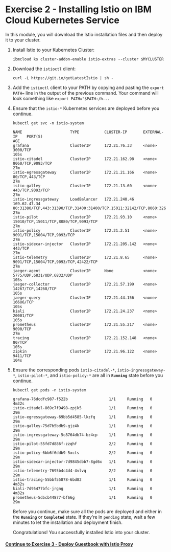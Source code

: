 # Exercise 2 - Installing Istio on IBM Cloud Kubernetes Service
In this module, you will download the Istio installation files and then deploy it to your cluster.

1. Install Istio to your Kubernetes Cluster:

    ```
    ibmcloud ks cluster-addon-enable istio-extras --cluster $MYCLUSTER
    ```
2. Download the `istioctl` client:

    ```shell
    curl -L https://git.io/getLatestIstio | sh -
    ```

2. Add the `istioctl` client to your PATH by copying and pasting the `export PATH=` line in the output of the previous command. Your command will look something like `export PATH="$PATH:/h...`

6. Ensure that the `istio-*` Kubernetes services are deployed before you continue.

    ```shell
    kubectl get svc -n istio-system
    ```

    ```shell
    NAME                     TYPE           CLUSTER-IP       EXTERNAL-IP    PORT(S)                                                                                                                   AGE
    grafana                  ClusterIP      172.21.76.33     <none>         3000/TCP                                                                                                                  105s
    istio-citadel            ClusterIP      172.21.162.98    <none>         8060/TCP,9093/TCP                                                                                                         27m
    istio-egressgateway      ClusterIP      172.21.21.166    <none>         80/TCP,443/TCP                                                                                                            27m
    istio-galley             ClusterIP      172.21.13.60     <none>         443/TCP,9093/TCP                                                                                                          27m
    istio-ingressgateway     LoadBalancer   172.21.240.46    169.62.47.34   80:31380/TCP,443:31390/TCP,31400:31400/TCP,15011:32142/TCP,8060:32609/TCP,853:31738/TCP,15030:32413/TCP,15031:30916/TCP   27m
    istio-pilot              ClusterIP      172.21.93.10     <none>         15010/TCP,15011/TCP,8080/TCP,9093/TCP                                                                                     27m
    istio-policy             ClusterIP      172.21.2.51      <none>         9091/TCP,15004/TCP,9093/TCP                                                                                               27m
    istio-sidecar-injector   ClusterIP      172.21.205.142   <none>         443/TCP                                                                                                                   27m
    istio-telemetry          ClusterIP      172.21.8.65      <none>         9091/TCP,15004/TCP,9093/TCP,42422/TCP                                                                                     27m
    jaeger-agent             ClusterIP      None             <none>         5775/UDP,6831/UDP,6832/UDP                                                                                                105s
    jaeger-collector         ClusterIP      172.21.57.199    <none>         14267/TCP,14268/TCP                                                                                                       105s
    jaeger-query             ClusterIP      172.21.44.156    <none>         16686/TCP                                                                                                                 105s
    kiali                    ClusterIP      172.21.24.237    <none>         20001/TCP                                                                                                                 105s
    prometheus               ClusterIP      172.21.55.217    <none>         9090/TCP                                                                                                                  27m
    tracing                  ClusterIP      172.21.152.148   <none>         80/TCP                                                                                                                    105s
    zipkin                   ClusterIP      172.21.96.122    <none>         9411/TCP                                                                                                                  104s
    ```

7. Ensure the corresponding pods `istio-citadel-*`, `istio-ingressgateway-*`, `istio-pilot-*`, and `istio-policy-*` are all in **`Running`** state before you continue.

    ```shell
    kubectl get pods -n istio-system
    ```

    ```shell
    grafana-76dcdfc987-f522b                  1/1     Running   0          4m32s
    istio-citadel-869c7f9498-zpjk5            1/1     Running   0          29m
    istio-egressgateway-69bb5d4585-lkzfq      1/1     Running   0          29m
    istio-galley-75d7b5bdb9-gjz4k             1/1     Running   0          29m
    istio-ingressgateway-5c8764db74-bz4cp     1/1     Running   0          29m
    istio-pilot-55fd7d886f-zzqhf              2/2     Running   0          29m
    istio-policy-6bb6f6ddb9-5xcts             2/2     Running   0          29m
    istio-sidecar-injector-7d9845dbb7-8gd6x   1/1     Running   0          29m
    istio-telemetry-7695b4c4d4-4vlvq          2/2     Running   0          29m
    istio-tracing-55bbf55878-6bd82            1/1     Running   0          4m32s
    kiali-7d95477bfc-jrgng                    1/1     Running   0          4m32s
    prometheus-5d5cb44877-bf66g               1/1     Running   0          29m
    ```

    Before you continue, make sure all the pods are deployed and either in the **`Running`** or **`Completed`** state. If they're in `pending` state, wait a few minutes to let the installation and deployment finish.

    Congratulations! You successfully installed Istio into your cluster.

#### [Continue to Exercise 3 - Deploy Guestbook with Istio Proxy](../exercise-3/README.md)
